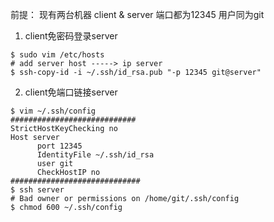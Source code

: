 
前提： 现有两台机器 client & server 端口都为12345 用户同为git

1. client免密码登录server

  ```
$ sudo vim /etc/hosts
# add server host -----> ip server   
$ ssh-copy-id -i ~/.ssh/id_rsa.pub "-p 12345 git@server"
  ```
  
2. client免端口链接server

  ```
$ vim ~/.ssh/config
############################
StrictHostKeyChecking no
Host server
        port 12345
        IdentityFile ~/.ssh/id_rsa
        user git 
        CheckHostIP no
#############################
$ ssh server
# Bad owner or permissions on /home/git/.ssh/config
$ chmod 600 ~/.ssh/config
  ```
